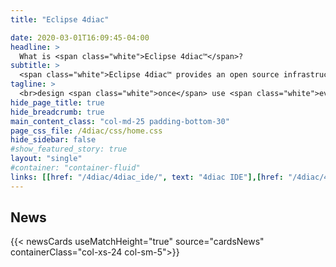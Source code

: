 ```yaml
---
title: "Eclipse 4diac"

date: 2020-03-01T16:09:45-04:00
headline: > 
  What is <span class="white">Eclipse 4diac™</span>?
subtitle: > 
  <span class="white">Eclipse 4diac™ provides an open source infrastructure for <br>distributed industrial process measurement and control systems <br>based on the IEC 61499 standard.</span>
tagline: >
  <br>design <span class="white">once</span> use <span class="white">everywhere</span>.
hide_page_title: true
hide_breadcrumb: true
main_content_class: "col-md-25 padding-bottom-30"
page_css_file: /4diac/css/home.css
hide_sidebar: false
#show_featured_story: true
layout: "single"
#container: "container-fluid"
links: [[href: "/4diac/4diac_ide/", text: "4diac IDE"],[href: "/4diac/4diac_forte/", text: "4diac FORTE"],[href: "/4diac/4diac_lib/", text: "4diac LIB"],[href: "/4diac/4diac_sys/", text: "4diac SYS"]]
---
```


 
## News
{{< newsCards useMatchHeight="true" source="cardsNews" containerClass="col-xs-24 col-sm-5">}}





